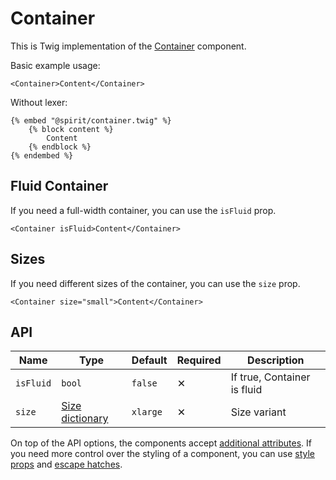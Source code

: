 # Container

This is Twig implementation of the [Container][container] component.

Basic example usage:

```twig
<Container>Content</Container>
```

Without lexer:

```twig
{% embed "@spirit/container.twig" %}
    {% block content %}
        Content
    {% endblock %}
{% endembed %}
```

## Fluid Container

If you need a full-width container, you can use the `isFluid` prop.

```twig
<Container isFluid>Content</Container>
```

## Sizes

If you need different sizes of the container, you can use the `size` prop.

```twig
<Container size="small">Content</Container>
```

## API

| Name      | Type                               | Default  | Required | Description                 |
| --------- | ---------------------------------- | -------- | -------- | --------------------------- |
| `isFluid` | `bool`                             | `false`  | ✕        | If true, Container is fluid |
| `size`    | [Size dictionary][dictionary-size] | `xlarge` | ✕        | Size variant                |

On top of the API options, the components accept [additional attributes][readme-additional-attributes].
If you need more control over the styling of a component, you can use [style props][readme-style-props]
and [escape hatches][readme-escape-hatches].

[container]: https://github.com/lmc-eu/spirit-design-system/tree/main/packages/web/src/scss/components/Container
[dictionary-size]: https://github.com/lmc-eu/spirit-design-system/blob/main/docs/DICTIONARIES.md#size
[readme-additional-attributes]: https://github.com/lmc-eu/spirit-design-system/blob/main/packages/web-twig/README.md#additional-attributes
[readme-escape-hatches]: https://github.com/lmc-eu/spirit-design-system/blob/main/packages/web-twig/README.md#escape-hatches
[readme-style-props]: https://github.com/lmc-eu/spirit-design-system/blob/main/packages/web-twig/README.md#style-props

